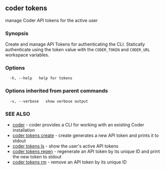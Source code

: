## coder tokens

manage Coder API tokens for the active user

### Synopsis

Create and manage API Tokens for authenticating the CLI.
Statically authenticate using the token value with the `CODER_TOKEN` and `CODER_URL` workspace variables.

### Options

```
  -h, --help   help for tokens
```

### Options inherited from parent commands

```
  -v, --verbose   show verbose output
```

### SEE ALSO

* [coder](coder.md)	 - coder provides a CLI for working with an existing Coder installation
* [coder tokens create](coder_tokens_create.md)	 - create generates a new API token and prints it to stdout
* [coder tokens ls](coder_tokens_ls.md)	 - show the user's active API tokens
* [coder tokens regen](coder_tokens_regen.md)	 - regenerate an API token by its unique ID and print the new token to stdout
* [coder tokens rm](coder_tokens_rm.md)	 - remove an API token by its unique ID

